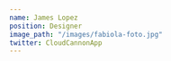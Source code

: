 ```yaml
---
name: James Lopez
position: Designer
image_path: "/images/fabiola-foto.jpg"
twitter: CloudCannonApp
---
```

